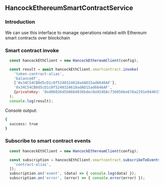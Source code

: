 ## HancockEthereumSmartContractService

### Introduction

We can use this interface to manage operations related with Ethereum smart contracts over blockchain

### Smart contract invoke

```javascript
  const hancockEthClient = new HancockEthereumClient(config);

  const result = await hancockEthClient.smartcontract.invoke(
    'token-contract-alias',
    'balanceOf',
    ['0x34C54CB0d5cD1c0f5240324618adAD15ad6646AF'],
    '0x34C54CB0d5cD1c0f5240324618adAD15ad6646AF',
    {privateKey: '0xd06026d5b8664036bdec0a924b8c7360566e678a2291e9440156365b040a7b83'}
  );
  console.log(result);

```

Console output:
```bash
{
  success: true
}
```

### Subscribe to smart contract events

```javascript
  const hancockEthClient = new HancockEthereumClient(config);

  const subscription = hancockEthClient.smartcontract.subscribeToEvents([
    'contract-alias',
  ]);
  subscription.on('event', (data) => { console.log(data) });
  subscription.on('error', (error) => { console.error(error) });

```
